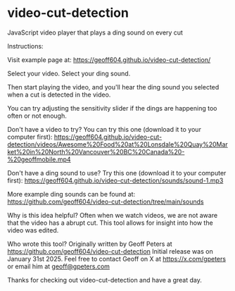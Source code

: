 # video-cut-detection
JavaScript video player that plays a ding sound on every cut

Instructions:

Visit example page at: https://geoff604.github.io/video-cut-detection/

Select your video.
Select your ding sound.

Then start playing the video, and you'll hear the ding sound you selected when a cut is detected in the video.

You can try adjusting the sensitivity slider if the dings are happening too often or not enough.

Don't have a video to try?
You can try this one (download it to your computer first):
https://geoff604.github.io/video-cut-detection/videos/Awesome%20Food%20at%20Lonsdale%20Quay%20Market%20in%20North%20Vancouver%20BC%20Canada%20-%20geoffmobile.mp4

Don't have a ding sound to use?
Try this one (download it to your computer first):
https://geoff604.github.io/video-cut-detection/sounds/sound-1.mp3

More example ding sounds can be found at:
https://github.com/geoff604/video-cut-detection/tree/main/sounds

Why is this idea helpful?
Often when we watch videos, we are not aware that the video has a abrupt cut.
This tool allows for insight into how the video was edited.

Who wrote this tool?
Originally written by Geoff Peters at https://github.com/geoff604/video-cut-detection
Initial release was on January 31st 2025.
Feel free to contact Geoff on X at https://x.com/gpeters or email him at geoff@gpeters.com

Thanks for checking out video-cut-detection and have a great day.
